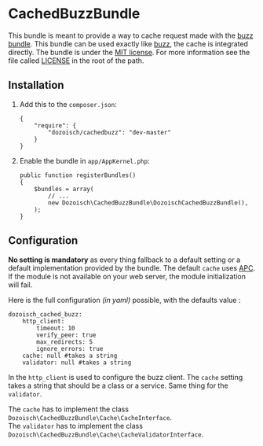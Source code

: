 CachedBuzzBundle
================

This bundle is meant to provide a way to cache request made with the [buzz bundle][buzzlnk]. This bundle can be used exactly like [buzz][buzzlnk], the cache is integrated directly. The bundle is under the [MIT license][mitlnk]. For more information see the file called [LICENSE][liclnk] in the root of the path.

Installation
------------

1.  Add this to the `composer.json`:

        {
            "require": {
                "dozoisch/cachedbuzz": "dev-master"
            }
        }


2.  Enable the bundle in `app/AppKernel.php`:

        public function registerBundles()
        {
            $bundles = array(
                // ...
                new Dozoisch\CachedBuzzBundle\DozoischCachedBuzzBundle(),
            );
        }


Configuration
------------

**No setting is mandatory** as every thing fallback to a default setting or a default implementation provided by the bundle. The default `cache` uses [APC][apclnk]. If the module is not available on your web server, the module initialization will fail.


Here is the full configuration *(in yaml)* possible, with the defaults value :

    dozoisch_cached_buzz:
        http_client:
            timeout: 10
            verify_peer: true
            max_redirects: 5
            ignore_errors: true
        cache: null #takes a string
        validator: null #takes a string
        
In the `http_client` is used to configure the buzz client. The `cache` setting takes a string that should be a class or a service. Same thing for the `validator`.

The `cache` has to implement the class `Dozoisch\CachedBuzzBundle\Cache\CacheInterface`.  
The `validator` has to implement the class `Dozoisch\CachedBuzzBundle\Cache\CacheValidatorInterface`.


[buzzlnk]:https://github.com/kriswallsmith/Buzz
[apclnk]:http://www.php.net/manual/en/book.apc.php
[mitlnk]:http://en.wikipedia.org/wiki/MIT_License
[liclnk]:./LICENSE
